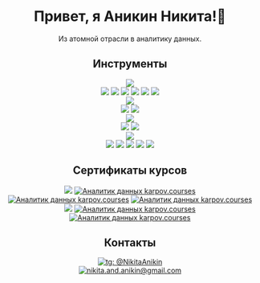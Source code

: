 <h1 align="center">Привет, я Аникин Никита!👋</h1>

<p align="center">Из атомной отрасли в аналитику данных.</p>

<h2 align="center">Инструменты</h2>

<div align="center">
  <img src="https://img.shields.io/badge/Python-4A90E2?style=for-the-badge&logo=python&logoColor=white"/>
</div>
<div align="center">
  <img src="https://img.shields.io/badge/pandas-1D334A?style=for-the-badge&logo=pandas&logoColor=white"/>
  <img src="https://img.shields.io/badge/SciPy-1D334A?style=for-the-badge&logo=scipy&logoColor=white"/>
  <img src="https://img.shields.io/badge/NumPy-1D334A?style=for-the-badge&logo=NumPy&logoColor=white"/>
  <img src="https://img.shields.io/badge/pandahouse-1D334A?style=for-the-badge"/>
  <img src="https://img.shields.io/badge/seaborn-1D334A?style=for-the-badge"/>
  <img src="https://img.shields.io/badge/matplotlib-1D334A?style=for-the-badge"/>
</div>
<div align="center">
  <img src="https://img.shields.io/badge/SQL-4A90E2?style=for-the-badge"/>
</div>
<div align="center">
  <img src="https://img.shields.io/badge/ClickHouse-1D334A?style=for-the-badge&logo=clickhouse&logoColor=white"/>
  <img src="https://img.shields.io/badge/PostgreSQL-1D334A?style=for-the-badge&logo=PostgreSQL&logoColor=white"/>
</div>
<div align="center">
  <img src="https://img.shields.io/badge/BI-4A90E2?style=for-the-badge"/>
</div>
<div align="center">
  <img src="https://img.shields.io/badge/Tableau-1D334A?style=for-the-badge&logo=tableau&logoColor=white"/>
  <img src="https://img.shields.io/badge/Superset-1D334A?style=for-the-badge"/>
</div>
<div align="center">
  <img src="https://img.shields.io/badge/Прочее-4A90E2?style=for-the-badge"/>
</div>
<div align="center">
  <img src="https://img.shields.io/badge/Airflow-1D334A?style=for-the-badge&logo=apacheairflow&logoColor=white"/>
  <img src="https://img.shields.io/badge/Excel-1D334A?style=for-the-badge&logo=microsoftexcel&logoColor=white"/>
  <img src="https://img.shields.io/badge/Redash-1D334A?style=for-the-badge&logo=redash&logoColor=white"/>
  <img src="https://img.shields.io/badge/Jupyter-1D334A?style=for-the-badge&logo=jupyter&logoColor=white"/>
  <img src="https://img.shields.io/badge/git-1D334A?style=for-the-badge&logo=git&logoColor=white"/>
</div>

<h2  align="center">Сертификаты курсов</h2>
<div align="center">
  <img src="https://img.shields.io/badge/karpov.courses-4A90E2?style=for-the-badge"/>
  <a href="https://lab.karpov.courses/certificate/ae6ec04d-16f1-41f5-a393-a6f0dcb99ad8/"><img src="https://img.shields.io/badge/Аналитик_данных-1D334A?style=for-the-badge" alt="Аналитик данных karpov.courses""></a>
  <a href="https://lab.karpov.courses/certificate/e4c9458a-9933-4fc8-b2fa-370f14c50581/"><img src="https://img.shields.io/badge/Симулятор_аналитика-1D334A?style=for-the-badge" alt="Аналитик данных karpov.courses""></a>
  <a href="https://lab.karpov.courses/certificate/9f00a81f-a5c7-45bc-90ba-6ede9c039e60/"><img src="https://img.shields.io/badge/Симулятор_SQL-1D334A?style=for-the-badge" alt="Аналитик данных karpov.courses""></a>
</div>

<div align="center">
  <img src="https://img.shields.io/badge/stepik-4A90E2?style=for-the-badge"/>
  <a href="https://stepik.org/cert/1035627"><img src="https://img.shields.io/badge/Поколение_Python:_курс_для_продвинутых-1D334A?style=for-the-badge" alt="Аналитик данных karpov.courses""></a>
  <a href="https://stepik.org/cert/1046813"><img src="https://img.shields.io/badge/Основы_статистики-1D334A?style=for-the-badge" alt="Аналитик данных karpov.courses""></a>
</div>

<h2  align="center">Контакты</h2>
<div  align="center">
  <a href="https://t.me/NikitaAnikin"><img src="https://img.shields.io/badge/Telegram_@NikitaAnikin-4A90E2?style=for-the-badge&logo=telegram&logoColor=black" alt="tg: @NikitaAnikin""></a>
</div>
<div  align="center">
  <a href="mailto:nikita.and.anikin@gmail.com"><img src="https://img.shields.io/badge/nikita.and.anikin@gmail.com-4A90E2?style=for-the-badge&logo=maildotru&logoColor=black" alt="nikita.and.anikin@gmail.com""></a>
</div>
